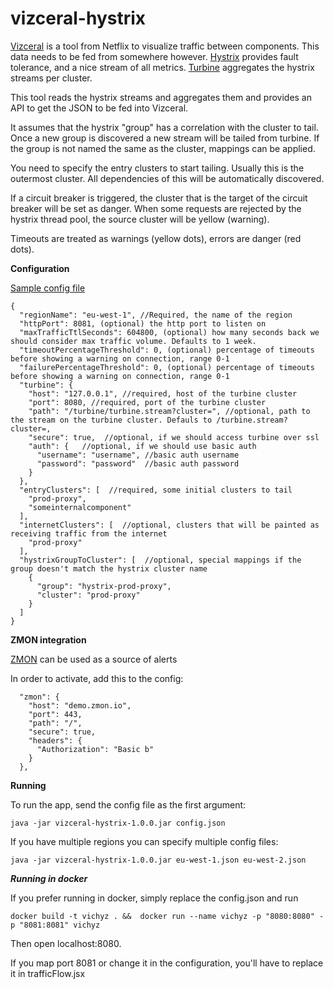 # vizceral-hystrix

[Vizceral](https://github.com/Netflix/vizceral) is a tool from Netflix to visualize traffic between components.
This data needs to be fed from somewhere however. 
[Hystrix](https://github.com/Netflix/Hystrix) provides fault tolerance, and a nice stream of all metrics.
[Turbine](https://github.com/Netflix/Turbine) aggregates the hystrix streams per cluster.

This tool reads the hystrix streams and aggregates them and provides an API to get the JSON to be fed into Vizceral.

It assumes that the hystrix "group" has a correlation with the cluster to tail.
Once a new group is discovered a new stream will be tailed from turbine.
If the group is not named the same as the cluster, mappings can be applied.

You need to specify the entry clusters to start tailing. 
Usually this is the outermost cluster. All dependencies of this will be automatically discovered.

If a circuit breaker is triggered, the cluster that is the target of the circuit breaker will be set as danger.
When some requests are rejected by the hystrix thread pool, the source cluster will be yellow (warning). 

Timeouts are treated as warnings (yellow dots), errors are danger (red dots).

**Configuration**

[Sample config file](/config.json)

```
{
  "regionName": "eu-west-1", //Required, the name of the region
  "httpPort": 8081, (optional) the http port to listen on
  "maxTrafficTtlSeconds": 604800, (optional) how many seconds back we should consider max traffic volume. Defaults to 1 week.
  "timeoutPercentageThreshold": 0, (optional) percentage of timeouts before showing a warning on connection, range 0-1
  "failurePercentageThreshold": 0, (optional) percentage of timeouts before showing a warning on connection, range 0-1
  "turbine": {
    "host": "127.0.0.1", //required, host of the turbine cluster
    "port": 8080, //required, port of the turbine cluster
    "path": "/turbine/turbine.stream?cluster=", //optional, path to the stream on the turbine cluster. Defauls to /turbine.stream?cluster=,
    "secure": true,  //optional, if we should access turbine over ssl
    "auth": {   //optional, if we should use basic auth
      "username": "username", //basic auth username             
      "password": "password"  //basic auth password
    }    
  },
  "entryClusters": [  //required, some initial clusters to tail
    "prod-proxy",
    "someinternalcomponent"
  ],
  "internetClusters": [  //optional, clusters that will be painted as receiving traffic from the internet
    "prod-proxy"
  ],
  "hystrixGroupToCluster": [  //optional, special mappings if the group doesn't match the hystrix cluster name
    {
      "group": "hystrix-prod-proxy",
      "cluster": "prod-proxy"
    }
  ]
}
```

**ZMON integration**

[ZMON](https://zmon.readthedocs.io/en/latest) can be used as a source of alerts 

In order to activate, add this to the config:

```
  "zmon": {
    "host": "demo.zmon.io",
    "port": 443,
    "path": "/",
    "secure": true,
    "headers": {
      "Authorization": "Basic b"
    }
  },

```

**Running**

To run the app, send the config file as the first argument:
```
java -jar vizceral-hystrix-1.0.0.jar config.json
```

If you have multiple regions you can specify multiple config files:

```
java -jar vizceral-hystrix-1.0.0.jar eu-west-1.json eu-west-2.json
```

***Running in docker***

If you prefer running in docker, simply replace the config.json and run
```
docker build -t vichyz . &&  docker run --name vichyz -p "8080:8080" -p "8081:8081" vichyz
``` 

Then open localhost:8080.

If you map port 8081 or change it in the configuration, you'll have to replace it in trafficFlow.jsx